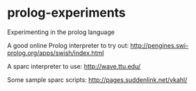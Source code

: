 # prolog-experiments
Experimenting in the prolog language

A good online Prolog interpreter to try out:
http://pengines.swi-prolog.org/apps/swish/index.html

A sparc interpreter to  use:
http://wave.ttu.edu/

Some sample sparc scripts:
http://pages.suddenlink.net/ykahl/
